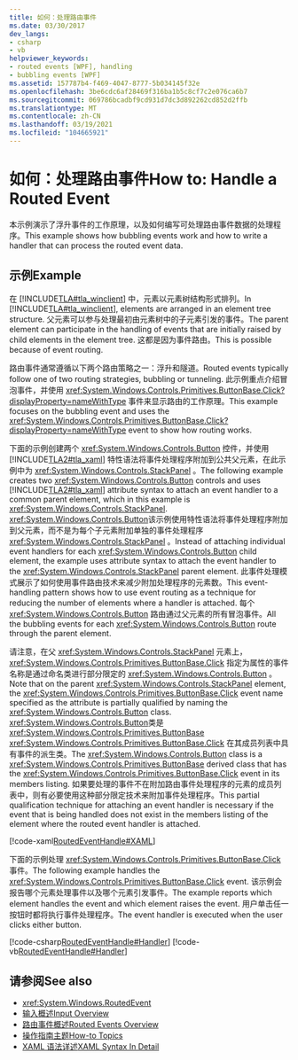 ```yaml
---
title: 如何：处理路由事件
ms.date: 03/30/2017
dev_langs:
- csharp
- vb
helpviewer_keywords:
- routed events [WPF], handling
- bubbling events [WPF]
ms.assetid: 157787b4-f469-4047-8777-5b034145f32e
ms.openlocfilehash: 3be6cdc6af28469f316ba1b5c8cf7c2e076ca6b7
ms.sourcegitcommit: 069786bcadbf9cd931d7dc3d892262cd852d2ffb
ms.translationtype: MT
ms.contentlocale: zh-CN
ms.lasthandoff: 03/19/2021
ms.locfileid: "104665921"
---
```

# <a name="how-to-handle-a-routed-event"></a><span data-ttu-id="05f9b-102">如何：处理路由事件</span><span class="sxs-lookup"><span data-stu-id="05f9b-102">How to: Handle a Routed Event</span></span>
<span data-ttu-id="05f9b-103">本示例演示了浮升事件的工作原理，以及如何编写可处理路由事件数据的处理程序。</span><span class="sxs-lookup"><span data-stu-id="05f9b-103">This example shows how bubbling events work and how to write a handler that can process the routed event data.</span></span>  
  
## <a name="example"></a><span data-ttu-id="05f9b-104">示例</span><span class="sxs-lookup"><span data-stu-id="05f9b-104">Example</span></span>  
 <span data-ttu-id="05f9b-105">在 [!INCLUDE[TLA#tla_winclient](../../../includes/tlasharptla-winclient-md.md)] 中，元素以元素树结构形式排列。</span><span class="sxs-lookup"><span data-stu-id="05f9b-105">In [!INCLUDE[TLA#tla_winclient](../../../includes/tlasharptla-winclient-md.md)], elements are arranged in an element tree structure.</span></span> <span data-ttu-id="05f9b-106">父元素可以参与处理最初由元素树中的子元素引发的事件。</span><span class="sxs-lookup"><span data-stu-id="05f9b-106">The parent element can participate in the handling of events that are initially raised by child elements in the element tree.</span></span> <span data-ttu-id="05f9b-107">这都是因为事件路由。</span><span class="sxs-lookup"><span data-stu-id="05f9b-107">This is possible because of event routing.</span></span>  
  
 <span data-ttu-id="05f9b-108">路由事件通常遵循以下两个路由策略之一：浮升和隧道。</span><span class="sxs-lookup"><span data-stu-id="05f9b-108">Routed events typically follow one of two routing strategies, bubbling or tunneling.</span></span> <span data-ttu-id="05f9b-109">此示例重点介绍冒泡事件，并使用 <xref:System.Windows.Controls.Primitives.ButtonBase.Click?displayProperty=nameWithType> 事件来显示路由的工作原理。</span><span class="sxs-lookup"><span data-stu-id="05f9b-109">This example focuses on the bubbling event and uses the <xref:System.Windows.Controls.Primitives.ButtonBase.Click?displayProperty=nameWithType> event to show how routing works.</span></span>  
  
 <span data-ttu-id="05f9b-110">下面的示例创建两个 <xref:System.Windows.Controls.Button> 控件，并使用 [!INCLUDE[TLA2#tla_xaml](../../../includes/tla2sharptla-xaml-md.md)] 特性语法将事件处理程序附加到公共父元素，在此示例中为 <xref:System.Windows.Controls.StackPanel> 。</span><span class="sxs-lookup"><span data-stu-id="05f9b-110">The following example creates two <xref:System.Windows.Controls.Button> controls and uses [!INCLUDE[TLA2#tla_xaml](../../../includes/tla2sharptla-xaml-md.md)] attribute syntax to attach an event handler to a common parent element, which in this example is <xref:System.Windows.Controls.StackPanel>.</span></span> <span data-ttu-id="05f9b-111"><xref:System.Windows.Controls.Button>该示例使用特性语法将事件处理程序附加到父元素，而不是为每个子元素附加单独的事件处理程序 <xref:System.Windows.Controls.StackPanel> 。</span><span class="sxs-lookup"><span data-stu-id="05f9b-111">Instead of attaching individual event handlers for each <xref:System.Windows.Controls.Button> child element, the example uses attribute syntax to attach the event handler to the <xref:System.Windows.Controls.StackPanel> parent element.</span></span> <span data-ttu-id="05f9b-112">此事件处理模式展示了如何使用事件路由技术来减少附加处理程序的元素数。</span><span class="sxs-lookup"><span data-stu-id="05f9b-112">This event-handling pattern shows how to use event routing as a technique for reducing the number of elements where a handler is attached.</span></span> <span data-ttu-id="05f9b-113">每个 <xref:System.Windows.Controls.Button> 路由通过父元素的所有冒泡事件。</span><span class="sxs-lookup"><span data-stu-id="05f9b-113">All the bubbling events for each <xref:System.Windows.Controls.Button> route through the parent element.</span></span>  
  
 <span data-ttu-id="05f9b-114">请注意，在父 <xref:System.Windows.Controls.StackPanel> 元素上， <xref:System.Windows.Controls.Primitives.ButtonBase.Click> 指定为属性的事件名称是通过命名类进行部分限定的 <xref:System.Windows.Controls.Button> 。</span><span class="sxs-lookup"><span data-stu-id="05f9b-114">Note that on the parent <xref:System.Windows.Controls.StackPanel> element, the <xref:System.Windows.Controls.Primitives.ButtonBase.Click> event name specified as the attribute is partially qualified by naming the <xref:System.Windows.Controls.Button> class.</span></span> <span data-ttu-id="05f9b-115"><xref:System.Windows.Controls.Button>类是 <xref:System.Windows.Controls.Primitives.ButtonBase> <xref:System.Windows.Controls.Primitives.ButtonBase.Click> 在其成员列表中具有事件的派生类。</span><span class="sxs-lookup"><span data-stu-id="05f9b-115">The <xref:System.Windows.Controls.Button> class is a <xref:System.Windows.Controls.Primitives.ButtonBase> derived class that has the <xref:System.Windows.Controls.Primitives.ButtonBase.Click> event in its members listing.</span></span> <span data-ttu-id="05f9b-116">如果要处理的事件不在附加路由事件处理程序的元素的成员列表中，则有必要使用这种部分限定技术来附加事件处理程序。</span><span class="sxs-lookup"><span data-stu-id="05f9b-116">This partial qualification technique for attaching an event handler is necessary if the event that is being handled does not exist in the members listing of the element where the routed event handler is attached.</span></span>  
  
 [!code-xaml[RoutedEventHandle#XAML](~/samples/snippets/csharp/VS_Snippets_Wpf/RoutedEventHandle/CSharp/default.xaml#xaml)]  
  
 <span data-ttu-id="05f9b-117">下面的示例处理 <xref:System.Windows.Controls.Primitives.ButtonBase.Click> 事件。</span><span class="sxs-lookup"><span data-stu-id="05f9b-117">The following example handles the <xref:System.Windows.Controls.Primitives.ButtonBase.Click> event.</span></span>  <span data-ttu-id="05f9b-118">该示例会报告哪个元素处理事件以及哪个元素引发事件。</span><span class="sxs-lookup"><span data-stu-id="05f9b-118">The example reports which element handles the event and which element raises the event.</span></span> <span data-ttu-id="05f9b-119">用户单击任一按钮时都将执行事件处理程序。</span><span class="sxs-lookup"><span data-stu-id="05f9b-119">The event handler is executed when the user clicks either button.</span></span>  
  
 [!code-csharp[RoutedEventHandle#Handler](~/samples/snippets/csharp/VS_Snippets_Wpf/RoutedEventHandle/CSharp/default.xaml.cs#handler)]
 [!code-vb[RoutedEventHandle#Handler](~/samples/snippets/visualbasic/VS_Snippets_Wpf/RoutedEventHandle/VisualBasic/MainWindow.xaml.vb#handler)]  
  
## <a name="see-also"></a><span data-ttu-id="05f9b-120">请参阅</span><span class="sxs-lookup"><span data-stu-id="05f9b-120">See also</span></span>

- <xref:System.Windows.RoutedEvent>
- [<span data-ttu-id="05f9b-121">输入概述</span><span class="sxs-lookup"><span data-stu-id="05f9b-121">Input Overview</span></span>](input-overview.md)
- [<span data-ttu-id="05f9b-122">路由事件概述</span><span class="sxs-lookup"><span data-stu-id="05f9b-122">Routed Events Overview</span></span>](routed-events-overview.md)
- [<span data-ttu-id="05f9b-123">操作指南主题</span><span class="sxs-lookup"><span data-stu-id="05f9b-123">How-to Topics</span></span>](events-how-to-topics.md)
- [<span data-ttu-id="05f9b-124">XAML 语法详述</span><span class="sxs-lookup"><span data-stu-id="05f9b-124">XAML Syntax In Detail</span></span>](xaml-syntax-in-detail.md)
